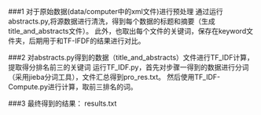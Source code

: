 
###1  对于原始数据(data/computer中的xml文件)进行预处理
       通过运行abstracts.py,将源数据进行清洗，得到每个数据的标题和摘要（生成title_and_abstracts文件）。
       此外，也取出每个文件的关键词，保存在keyword文件夹，后期用于和TF-IFDF的结果进行对比。

###2  对abstracts.py得到的数据（title_and_abstracts）文件进行TF_IDF计算，提取得分排名前三的关键词
      运行TF_IDF.py，首先对步骤一得到的数据进行分词（采用jieba分词工具），文件汇总得到pro_res.txt。
      然后使用TF_IDF-Compute.py进行计算，取前三排名的词。

###3  最终得到的结果： results.txt
